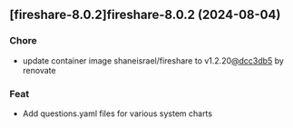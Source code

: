 

## [fireshare-8.0.2]fireshare-8.0.2 (2024-08-04)

### Chore



- update container image shaneisrael/fireshare to v1.2.20[@dcc3db5](https://github.com/dcc3db5) by renovate

### Feat



- Add questions.yaml files for various system charts